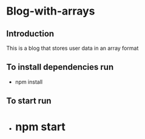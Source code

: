 # Blog-with-arrays

## Introduction

This is a blog that stores user data in an array format

## To install dependencies run

- npm install

## To start run

- # npm start
